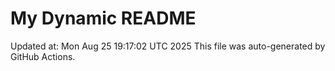 # My Dynamic README
Updated at: Mon Aug 25 19:17:02 UTC 2025
This file was auto-generated by GitHub Actions.
